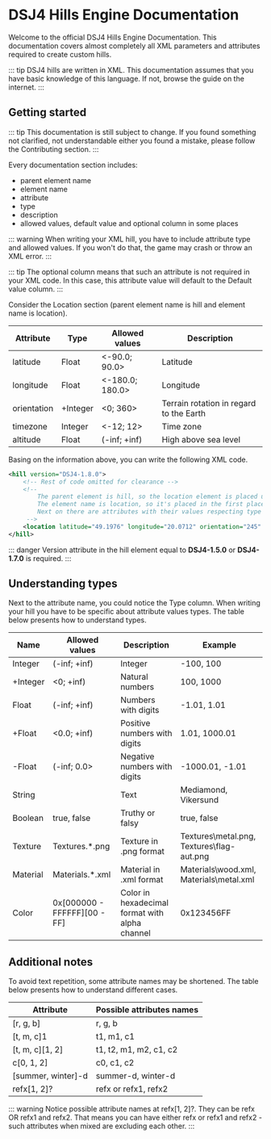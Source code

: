 # DSJ4 Hills Engine Documentation

Welcome to the official DSJ4 Hills Engine Documentation. This documentation covers almost completely all XML parameters and attributes required to create custom hills.

::: tip
DSJ4 hills are written in XML. This documentation assumes that you have basic knowledge of this language. If not, browse the guide on the internet.
:::

## Getting started

::: tip
This documentation is still subject to change. If you found something not clarified, not understandable either you found a mistake, please follow the Contributing section.
:::

Every documentation section includes:

* parent element name
* element name
* attribute
* type
* description
* allowed values, default value and optional column in some places

::: warning
When writing your XML hill, you have to include attribute type and allowed values. If you won't do that, the game may crash or throw an XML error.
:::

::: tip
The optional column means that such an attribute is not required in your XML code. In this case, this attribute value will default to the Default value column.
:::

Consider the Location section (parent element name is hill and element name is location).

| Attribute   | Type     | Allowed values  | Description                             |
| ----------- | -------- | --------------- | --------------------------------------- |
| latitude    | Float    | <-90.0; 90.0>   | Latitude                                |
| longitude   | Float    | <-180.0; 180.0> | Longitude                               |
| orientation | +Integer | <0; 360>        | Terrain rotation in regard to the Earth |
| timezone    | Integer  | <-12; 12>       | Time zone                               |
| altitude    | Float    | (-inf; +inf)    | High above sea level                    |

Basing on the information above, you can write the following XML code.

``` xml
<hill version="DSJ4-1.8.0">
    <!-- Rest of code omitted for clearance -->
    <!-- 
        The parent element is hill, so the location element is placed under the hill attribute
        The element name is location, so it's placed in the first place as an attribute
        Next on there are attributes with their values respecting type and allowed values.
     -->
    <location latitude="49.1976" longitude="20.0712" orientation="245" timezone="2" altitude="1300" />
</hill>
```

::: danger
Version attribute in the hill element equal to **DSJ4-1.5.0** or **DSJ4-1.7.0** is required.
:::

## Understanding types

Next to the attribute name, you could notice the Type column. When writing your hill you have to be specific about attribute values types. The table below presents how to understand types.

| Name     | Allowed values               | Description                                    | Example                                   |
| -------- | ---------------------------- | ---------------------------------------------- | ----------------------------------------- |
| Integer  | (-inf; +inf)                 | Integer                                        | -100, 100                                 |
| +Integer | <0; +inf)                    | Natural numbers                                | 100, 1000                                 |
| Float    | (-inf; +inf)                 | Numbers with digits                            | -1.01, 1.01                               |
| +Float   | <0.0; +inf)                  | Positive numbers with digits                   | 1.01, 1000.01                             |
| -Float   | (-inf; 0.0>                  | Negative numbers with digits                   | -1000.01, -1.01                           |
| String   |                              | Text                                           | Mediamond, Vikersund                      |
| Boolean  | true, false                  | Truthy or falsy                                | true, false                               |
| Texture  | Textures\.*.png              | Texture in .png format                         | Textures\metal.png, Textures\flag-aut.png |
| Material | Materials\.*.xml             | Material in .xml format                        | Materials\wood.xml, Materials\metal.xml   |
| Color    | 0x[000000 - FFFFFF][00 - FF] | Color in hexadecimal format with alpha channel | 0x123456FF                                |

## Additional notes

To avoid text repetition, some attribute names may be shortened. The table below presents how to understand different cases.

| Attribute          | Possible attributes names |
| ------------------ | ------------------------- |
| [r, g, b]          | r, g, b                   |
| [t, m, c]1         | t1, m1, c1                |
| [t, m, c][1, 2]    | t1, t2, m1, m2, c1, c2    |
| c[0, 1, 2]         | c0, c1, c2                |
| [summer, winter]-d | summer-d, winter-d        |
| refx[1, 2]?        | refx or refx1, refx2      |

::: warning
Notice possible attribute names at refx[1, 2]?. They can be refx OR refx1 and refx2. That means you can have either refx or refx1 and refx2 - such attributes when mixed are excluding each other.
:::
